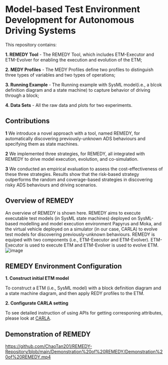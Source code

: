 # Model-based Test Environment Development for Autonomous Driving Systems

This repository contains:

**1. REMEDY Tool** -  The REMEDY Tool, which includes ETM-Executor and ETM-Evolver for enabling the execution and evolution of the ETM;

**2. MEDY Profiles** - The MEDY Profiles define two profiles to distinguish three types of variables and two types of operations;

**3. Running Example** - The Running example with SysML model(i.e., a blcok definition diagram and a state machine) to capture behavior of driving through a block;

**4. Data Sets** - All the raw data and plots for two experiments.

## Contributions ##
**1** We introduce a novel approach with a tool, named REMEDY, for automatically discovering previously-unknown ADS behaviours and specifying them as state machines.

**2** We implemented three strategies, for REMEDY, all integrated with REMEDY to drive model execution, evolution, and co-simulation.

**3** We conducted an empirical evaluation to assess the cost-effectiveness of these three strategies. Results show that the risk-based strategy outperforms the random and
coverage-based strategies in discovering risky ADS behaviours and driving scenarios.

## Overview of REMEDY ##
An overview of REMEDY is shown here. REMEDY aims to execute executable test models (in SysML state machines) deployed on SysML-based modelling and model execution environment Papyrus and
Moka, and the virtual vehicle deployed on a simulator (in our case, CARLA) to evolve test models for discovering previously-unknown behaviours. REMEDY is equiped with two components (i.e., ETM-Executor
and ETM-Evolver). ETM-Executor is used to execute ETM and ETM-Evolver is used to evolve ETM.
![image](https://github.com/ChaoTan201/Evolver-Repository/blob/main/Overview%20of%20REMEDY/Overview%20of%20framework.png)

## REMEDY Environment Configuration ##
**1. Construct initial ETM model**

To construct a ETM (i.e., SysML model) with a block definition diagram and a state machine diagram, and then apply REDY profiles to the ETM.

**2. Configurate CARLA setting**

To see detailed instruction of using APIs for getting corresponing attributes, please look at [CARLA](https://carla.readthedocs.io/en/latest/python_api).

## Demonstration of REMEDY ##

https://github.com/ChaoTan201/REMEDY-Repository/blob/main/Demonstration%20of%20REMEDY/Demonstration%20of%20REMEDY.mp4
